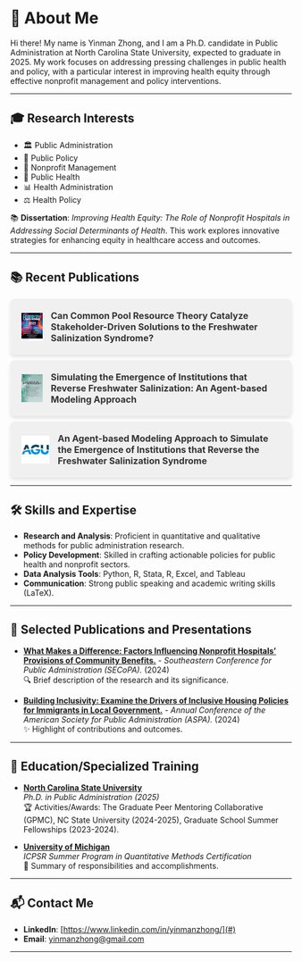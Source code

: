 <meta name="google-site-verification" content="E0x471lNB8JHpkPBWanIjf2-ijHPmPOJTRECLpx_p9g" />

# 🌟 About Me

Hi there! My name is Yinman Zhong, and I am a Ph.D. candidate in Public Administration at North Carolina State University, expected to graduate in 2025. My work focuses on addressing pressing challenges in public health and policy, with a particular interest in improving health equity through effective nonprofit management and policy interventions.

---

## 🎓 Research Interests

- 🏛️ Public Administration  
- 📜 Public Policy  
- 🤝 Nonprofit Management  
- 🏥 Public Health  
- 📊 Health Administration  
- ⚖️ Health Policy  

📚 **Dissertation**: *Improving Health Equity: The Role of Nonprofit Hospitals in Addressing Social Determinants of Health*. This work explores innovative strategies for enhancing equity in healthcare access and outcomes.

---

## 📚 Recent Publications

<!-- START: Google Scholar Publications -->

<div style="background-color: #f0f0f0; border-radius: 8px; padding: 20px; margin-bottom: 10px; box-shadow: 0 4px 6px rgba(0, 0, 0, 0.1); display: flex; align-items: center;">
  <img src="journal_icons/Environmental.jpg" alt="Environmental" style="height: 50px; margin-right: 15px;">
  <div>
    <a href="#" style="text-decoration: none; color: #333; font-weight: bold; font-size: 16px;">Can Common Pool Resource Theory Catalyze Stakeholder-Driven Solutions to the Freshwater Salinization Syndrome?</a>
  </div>
</div>


<div style="background-color: #f0f0f0; border-radius: 8px; padding: 20px; margin-bottom: 10px; box-shadow: 0 4px 6px rgba(0, 0, 0, 0.1); display: flex; align-items: center;">
  <img src="journal_icons/Journal.jpg" alt="Journal" style="height: 50px; margin-right: 15px;">
  <div>
    <a href="#" style="text-decoration: none; color: #333; font-weight: bold; font-size: 16px;">Simulating the Emergence of Institutions that Reverse Freshwater Salinization: An Agent-based Modeling Approach</a>
  </div>
</div>


<div style="background-color: #f0f0f0; border-radius: 8px; padding: 20px; margin-bottom: 10px; box-shadow: 0 4px 6px rgba(0, 0, 0, 0.1); display: flex; align-items: center;">
  <img src="journal_icons/AGU.png" alt="AGU" style="height: 50px; margin-right: 15px;">
  <div>
    <a href="#" style="text-decoration: none; color: #333; font-weight: bold; font-size: 16px;">An Agent-based Modeling Approach to Simulate the Emergence of Institutions that Reverse the Freshwater Salinization Syndrome</a>
  </div>
</div>

<!-- END: Google Scholar Publications -->


---

## 🛠️ Skills and Expertise

- **Research and Analysis**: Proficient in quantitative and qualitative methods for public administration research.  
- **Policy Development**: Skilled in crafting actionable policies for public health and nonprofit sectors.  
- **Data Analysis Tools**: Python, R, Stata, R, Excel, and Tableau
- **Communication**: Strong public speaking and academic writing skills (LaTeX).

---

## 📄 Selected Publications and Presentations

- **[What Makes a Difference: Factors Influencing Nonprofit Hospitals’ Provisions of Community Benefits.](#)** - *Southeastern Conference for Public Administration (SECoPA).* (2024)  
  🔍 Brief description of the research and its significance.

- **[Building Inclusivity: Examine the Drivers of Inclusive Housing Policies for Immigrants in Local Government.](#)** - *Annual Conference of the American Society for Public Administration (ASPA).* (2024)  
  ✨ Highlight of contributions and outcomes.

---

## 🏫 Education/Specialized Training

- **[North Carolina State University](#)**  
  *Ph.D. in Public Administration (2025)*  
  🏆 Activities/Awards: The Graduate Peer Mentoring Collaborative (GPMC), NC State University (2024-2025), Graduate School Summer Fellowships (2023-2024).

- **[University of Michigan](#)**  
  *ICPSR Summer Program in Quantitative Methods Certification*  
  🚀 Summary of responsibilities and accomplishments.

---

## 📬 Contact Me

- **LinkedIn**: [https://www.linkedin.com/in/yinmanzhong/](#)  
- **Email**: yinmanzhong@gmail.com  

---
